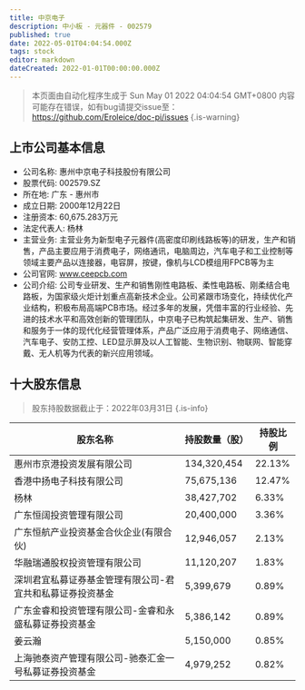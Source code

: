 ```yaml
---
title: 中京电子
description: 中小板 - 元器件 - 002579
published: true
date: 2022-05-01T04:04:54.000Z
tags: stock
editor: markdown
dateCreated: 2022-01-01T00:00:00.000Z
---
```


> 本页面由自动化程序生成于 Sun May 01 2022 04:04:54 GMT+0800
> 内容可能存在错误，如有bug请提交issue至：https://github.com/Eroleice/doc-pi/issues
{.is-warning}

## 上市公司基本信息
- 公司名称: 惠州中京电子科技股份有限公司
- 股票代码: 002579.SZ
- 所在地: 广东 - 惠州市
- 成立日期: 2000年12月22日
- 注册资本: 60,675.283万元
- 法定代表人: 杨林
- 主营业务: 主营业务为新型电子元器件(高密度印刷线路板等)的研发，生产和销售，产品主要应用于消费电子，网络通讯，电脑周边，汽车电子和工业控制等领域主要产品以连接器，电容屏，按键，像机与LCD模组用FPCB等为主
- 公司官网: www.ceepcb.com
- 公司介绍: 公司专业研发、生产和销售刚性电路板、柔性电路板、刚柔结合电路板，为国家级火炬计划重点高新技术企业。公司紧跟市场变化，持续优化产业结构，积极布局高端PCB市场。经过多年的发展，凭借丰富的行业经验、先进的技术水平和高效创新的管理团队，中京电子已构筑起集研发、生产、销售和服务于一体的现代化经营管理体系，产品广泛应用于消费电子、网络通信、汽车电子、安防工控、LED显示屏及以人工智能、生物识别、物联网、智能穿戴、无人机等为代表的新兴应用领域。


## 十大股东信息
> 股东持股数据截止于：2022年03月31日
{.is-info}

| 股东名称 | 持股数量（股） | 持股比例 |
| --- | --- | --- |
| 惠州市京港投资发展有限公司 | 134,320,454 | 22.13% |
| 香港中扬电子科技有限公司 | 75,675,136 | 12.47% |
| 杨林 | 38,427,702 | 6.33% |
| 广东恒阔投资管理有限公司 | 20,400,000 | 3.36% |
| 广东恒航产业投资基金合伙企业(有限合伙) | 12,946,057 | 2.13% |
| 华融瑞通股权投资管理有限公司 | 11,120,207 | 1.83% |
| 深圳君宜私募证券基金管理有限公司-君宜共和私募证券投资基金 | 5,399,679 | 0.89% |
| 广东金睿和投资管理有限公司-金睿和永盛私募证券投资基金 | 5,386,142 | 0.89% |
| 姜云瀚 | 5,150,000 | 0.85% |
| 上海驰泰资产管理有限公司-驰泰汇金一号私募证券投资基金 | 4,979,252 | 0.82% |




